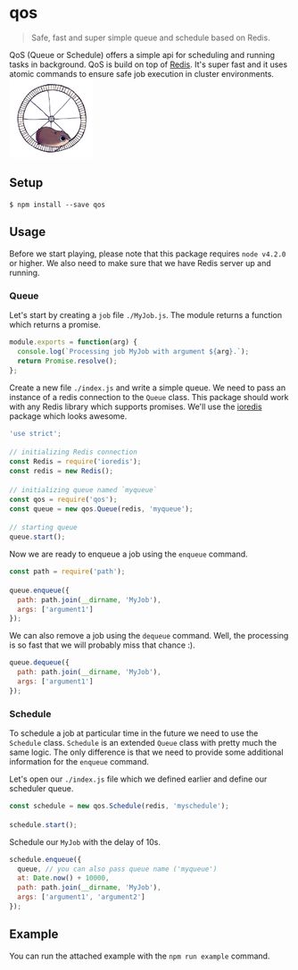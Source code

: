 # qos

> Safe, fast and super simple queue and schedule based on Redis.

QoS (Queue or Schedule) offers a simple api for scheduling and running tasks in background. QoS is build on top of [Redis](http://redis.io). It's super fast and it uses atomic commands to ensure safe job execution in cluster environments.
<img src="giphy.gif" width="150"/>

## Setup

```
$ npm install --save qos
```

## Usage

Before we start playing, please note that this package requires `node v4.2.0` or higher. We also need to make sure that we have Redis server up and running.

### Queue

Let's start by creating a `job` file `./MyJob.js`. The module returns a function which returns a promise.

```js
module.exports = function(arg) {
  console.log(`Processing job MyJob with argument ${arg}.`);
  return Promise.resolve();
};
```

Create a new file `./index.js` and write a simple queue. We need to pass an instance of a redis connection to the `Queue` class. This package should work with any Redis library which supports promises. We'll use the [ioredis](https://github.com/luin/ioredis) package which looks awesome.

```js
'use strict';

// initializing Redis connection
const Redis = require('ioredis');
const redis = new Redis();

// initializing queue named `myqueue`
const qos = require('qos');
const queue = new qos.Queue(redis, 'myqueue');

// starting queue
queue.start();
```

Now we are ready to enqueue a job using the `enqueue` command.

```js
const path = require('path');

queue.enqueue({
  path: path.join(__dirname, 'MyJob'),
  args: ['argument1']
});
```

We can also remove a job using the `dequeue` command. Well, the processing is so fast that we will probably miss that chance :).

```js
queue.dequeue({
  path: path.join(__dirname, 'MyJob'),
  args: ['argument1']
});
```

### Schedule

To schedule a job at particular time in the future we need to use the `Schedule` class. `Schedule` is an extended `Queue` class with pretty much the same logic. The only difference is that we need to provide some additional information for the `enqueue` command.

Let's open our `./index.js` file which we defined earlier and define our scheduler queue.

```js
const schedule = new qos.Schedule(redis, 'myschedule');

schedule.start();
```

Schedule our `MyJob` with the delay of 10s.

```js
schedule.enqueue({
  queue, // you can also pass queue name ('myqueue')
  at: Date.now() + 10000,
  path: path.join(__dirname, 'MyJob'),
  args: ['argument1', 'argument2']
});
```

## Example

You can run the attached example with the `npm run example` command.

